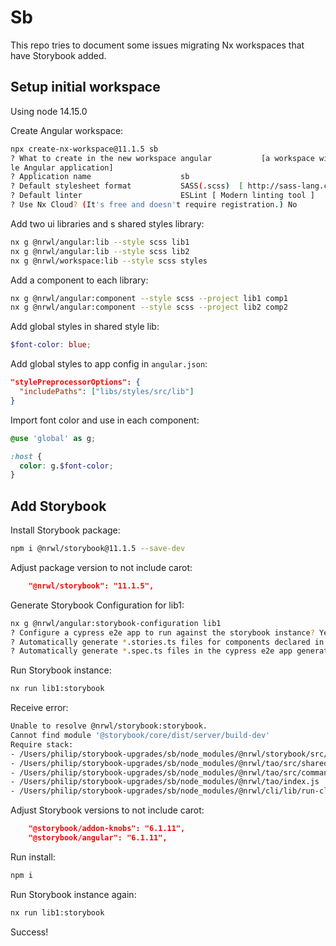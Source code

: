 # Sb

This repo tries to document some issues migrating Nx workspaces that have Storybook added.

## Setup initial workspace

Using node 14.15.0

Create Angular workspace:

```bash
npx create-nx-workspace@11.1.5 sb
? What to create in the new workspace angular           [a workspace with a sing
le Angular application]
? Application name                    sb
? Default stylesheet format           SASS(.scss)  [ http://sass-lang.com   ]
? Default linter                      ESLint [ Modern linting tool ]
? Use Nx Cloud? (It's free and doesn't require registration.) No
```

Add two ui libraries and s shared styles library:

```bash
nx g @nrwl/angular:lib --style scss lib1
nx g @nrwl/angular:lib --style scss lib2
nx g @nrwl/workspace:lib --style scss styles
```

Add a component to each library:

```bash
nx g @nrwl/angular:component --style scss --project lib1 comp1
nx g @nrwl/angular:component --style scss --project lib2 comp2
```

Add global styles in shared style lib:

```scss
$font-color: blue;
```

Add global styles to app config in `angular.json`:

```json
"stylePreprocessorOptions": {
  "includePaths": ["libs/styles/src/lib"]
}
```

Import font color and use in each component:

```scss
@use 'global' as g;

:host {
  color: g.$font-color;
}
```

## Add Storybook

Install Storybook package:

```bash
npm i @nrwl/storybook@11.1.5 --save-dev
```

Adjust package version to not include carot:

```json
    "@nrwl/storybook": "11.1.5",
```

Generate Storybook Configuration for lib1:

```bash
nx g @nrwl/angular:storybook-configuration lib1
? Configure a cypress e2e app to run against the storybook instance? Yes
? Automatically generate *.stories.ts files for components declared in this library? Yes
? Automatically generate *.spec.ts files in the cypress e2e app generated by the cypress-configure generator? Yes
```

Run Storybook instance:

```bash
nx run lib1:storybook
```

Receive error:

```bash
Unable to resolve @nrwl/storybook:storybook.
Cannot find module '@storybook/core/dist/server/build-dev'
Require stack:
- /Users/philip/storybook-upgrades/sb/node_modules/@nrwl/storybook/src/builders/storybook/storybook.impl.js
- /Users/philip/storybook-upgrades/sb/node_modules/@nrwl/tao/src/shared/workspace.js
- /Users/philip/storybook-upgrades/sb/node_modules/@nrwl/tao/src/commands/run.js
- /Users/philip/storybook-upgrades/sb/node_modules/@nrwl/tao/index.js
- /Users/philip/storybook-upgrades/sb/node_modules/@nrwl/cli/lib/run-cli.js
```

Adjust Storybook versions to not include carot:

```json
    "@storybook/addon-knobs": "6.1.11",
    "@storybook/angular": "6.1.11",
```

Run install:

```bash
npm i
```

Run Storybook instance again:

```bash
nx run lib1:storybook
```

Success!
